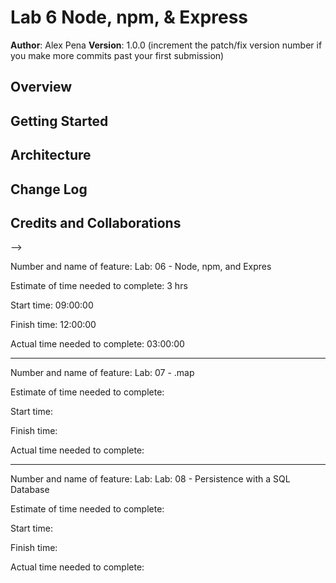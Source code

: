 # Lab 6 Node, npm, & Express

**Author**: Alex Pena
**Version**: 1.0.0 (increment the patch/fix version number if you make more commits past your first submission)

## Overview
<!-- Building a server -->

## Getting Started
<!-- Setup necessary files and setup listening port -->

## Architecture
<!-- Within the Node, I will be setting up the server files using Express -->

## Change Log
<!-- As of March 17 09:30 am I have added all necessary files -->

## Credits and Collaborations
<!-- Today Jesse Pena is my pair programming partner. Chance Harmon also helped with the weather trello card -->
-->


Number and name of feature: Lab: 06 - Node, npm, and Expres

Estimate of time needed to complete: 3 hrs

Start time: 09:00:00

Finish time: 12:00:00

Actual time needed to complete: 03:00:00

___________________________________________________________________________________________

Number and name of feature: Lab: 07 - .map

Estimate of time needed to complete: 

Start time: 

Finish time: 

Actual time needed to complete: 

____________________________________________________________________________________________

Number and name of feature: Lab: Lab: 08 - Persistence with a SQL Database

Estimate of time needed to complete: 

Start time: 

Finish time: 

Actual time needed to complete: